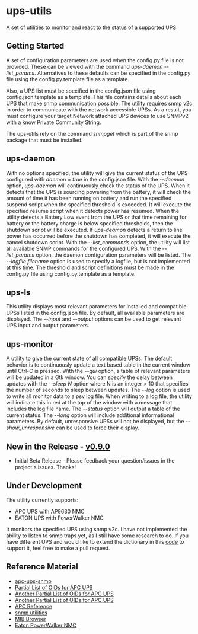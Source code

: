 # ups-utils
A set of utilities to monitor and react to the status of a supported UPS

## Getting Started
A set of configuration parameters are used when the config.py file is not provided.  These can be viewed with
the command *ups-daemon --list_params*. Alternatives to these defaults can be specified in the config.py file 
using the config.py.template file as a template.

Also, a UPS list must be specified in the config.json file using config.json.template as a template.  This file
contains details about each UPS that make snmp communication possible.  The utility requires snmp v2c in order
to communicate with the network accessible UPSs.  As a result, you must configure your target Network attached 
UPS devices to use SNMPv2 with a know Private Community String.

The ups-utils rely on the command *snmpget* which is part of the snmp package that must be installed.

## ups-daemon
With no options specified, the utility will give the current status of the UPS configured with *daemon = true*
in the config.json file. With the *--daemon* option, *ups-daemon* will continuously check the status of the
UPS.  When it detects that the UPS is sourcing powering from the battery, it will check the amount of time it
has been running on battery and run the specified suspend script when the specified threshold is exceeded.  It
will execute the specified resume script when it detects power has resumed.  When the utility detects a Battery
Low event from the UPS or that time remaining for battery or the battery charge is below specified thresholds,
then the shutdown script will be executed. If *ups-deamon* detects a return to line power has occurred before
the shutdown has completed, it will execute the cancel shutdown script.  With the *--list_commands* option, the
utility will list all available SNMP commands for the configured UPS.  With the *--list_params* option, the 
daemon configuration parameters will be listed. The *--logfile filename* option is used to specify a logfile,
but is not implemented at this time.  The threshold and script definitions must be made in the config.py file
using config.py.template as a template.

## ups-ls
This utility displays most relevant parameters for installed and compatible UPSs
listed in the config.json file.  By default, all available parameters are displayed.
The *--input* and *--output* options can be used to get relevant UPS input and output 
parameters.

## ups-monitor
A utility to give the current state of all compatible UPSs. The default behavior
is to continuously update a text based table in the current window until Ctrl-C is
pressed.  With the *--gui* option, a table of relevant parameters will be updated
in a Gtk window.  You can specify the delay between updates with the *--sleep N*
option where N is an integer > 10 that specifies the number of seconds to sleep
between updates.  The *--log* option is used to write all monitor data to a psv log
file.  When writing to a log file, the utility will indicate this in red at the top of
the window with a message that includes the log file name.  The *--status* option will
output a table of the current status.  The *--long* option will include additional
informational parameters. By default, unresponsive UPSs will not be displayed, but the
*--show_unresponsive* can be used to force their display.

## New in the Release  -  [v0.9.0](https://github.com/Ricks-Lab/ups-utils/releases/tag/v0.9.0)
* Initial Beta Release - Please feedback your question/issues in the project's issues.  Thanks!

## Under Development
The utility currently supports:
* APC UPS with AP9630 NMC 
* EATON UPS with PowerWalker NMC

It monitors the specified UPS using snmp v2c.  I have not implemented the ability to listen to snmp traps
yet, as I still have some research to do.  If you have different UPS and would like to extend the dictionary
in this [code](https://github.com/Ricks-Lab/ups-utils/blob/master/UPSmodules/UPSmodule.py) to support it, feel
free to make a pull request.

## Reference Material
* [apc-ups-snmp](https://github.com/phillipsnick/apc-ups-snmp)
* [Partial List of OIDs for APC UPS](https://www.opsview.com/resources/monitoring/blog/monitoring-apc-ups-useful-oids)
* [Another Partial List of OIDs for APC UPS](https://www.itninja.com/blog/view/snmp-oids-for-apc-smart-ups-3000-rm-xl)
* [Another Partial List of OIDs for APC UPS](https://wiki.netxms.org/wiki/UPS_Monitoring_(APC)_via_SNMP)
* [APC Reference](https://www.apc.com/salestools/LFLG-AFACYW/LFLG-AFACYW_R1_EN.pdf)
* [snmp utilities](http://www.net-snmp.org/docs/man/)
* [MIB Browser](http://www.ireasoning.com/)
* [Eaton PowerWalker NMC](https://powerwalker.com/?page=nmc&lang=en)
